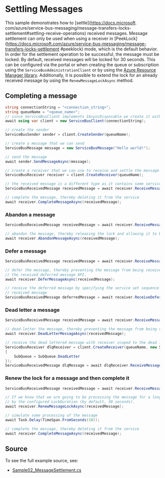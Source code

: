 # Settling Messages

This sample demonstrates how to [settle](https://docs.microsoft.
com/azure/service-bus-messaging/message-transfers-locks-settlement#settling-receive-operations) 
received messages. Message settlement can only be used when using a receiver in [PeekLock]
(https://docs.microsoft.com/azure/service-bus-messaging/message-transfers-locks-settlement
#peeklock) mode, which is the default behavior. In order for the settlement operation to be successful, the message must be locked. By default, received messages will be locked for 30 seconds. This can be configured via the portal or when creating the queue or subscription using the `ServiceBusAdministrationClient` or by using the [Azure Resource Manager library](https://www.nuget.org/packages/Azure.ResourceManager.ServiceBus). Additionally, it is possible to extend the lock for an already received message by using the `RenewMessageLockAsync` method.

## Completing a message

```C# Snippet:ServiceBusCompleteMessage
string connectionString = "<connection_string>";
string queueName = "<queue_name>";
// since ServiceBusClient implements IAsyncDisposable we create it with "await using"
await using var client = new ServiceBusClient(connectionString);

// create the sender
ServiceBusSender sender = client.CreateSender(queueName);

// create a message that we can send
ServiceBusMessage message = new ServiceBusMessage("Hello world!");

// send the message
await sender.SendMessageAsync(message);

// create a receiver that we can use to receive and settle the message
ServiceBusReceiver receiver = client.CreateReceiver(queueName);

// the received message is a different type as it contains some service set properties
ServiceBusReceivedMessage receivedMessage = await receiver.ReceiveMessageAsync();

// complete the message, thereby deleting it from the service
await receiver.CompleteMessageAsync(receivedMessage);
```

### Abandon a message

```C# Snippet:ServiceBusAbandonMessage
ServiceBusReceivedMessage receivedMessage = await receiver.ReceiveMessageAsync();

// abandon the message, thereby releasing the lock and allowing it to be received again by this or other receivers
await receiver.AbandonMessageAsync(receivedMessage);
```

### Defer a message

```C# Snippet:ServiceBusDeferMessage
ServiceBusReceivedMessage receivedMessage = await receiver.ReceiveMessageAsync();

// defer the message, thereby preventing the message from being received again without using
// the received deferred message API.
await receiver.DeferMessageAsync(receivedMessage);

// receive the deferred message by specifying the service set sequence number of the original
// received message
ServiceBusReceivedMessage deferredMessage = await receiver.ReceiveDeferredMessageAsync(receivedMessage.SequenceNumber);
```

### Dead letter a message

```C# Snippet:ServiceBusDeadLetterMessage
ServiceBusReceivedMessage receivedMessage = await receiver.ReceiveMessageAsync();

// dead-letter the message, thereby preventing the message from being received again without receiving from the dead letter queue.
await receiver.DeadLetterMessageAsync(receivedMessage);

// receive the dead lettered message with receiver scoped to the dead letter queue.
ServiceBusReceiver dlqReceiver = client.CreateReceiver(queueName, new ServiceBusReceiverOptions
{
    SubQueue = SubQueue.DeadLetter
});
ServiceBusReceivedMessage dlqMessage = await dlqReceiver.ReceiveMessageAsync();
```

### Renew the lock for a message and then complete it

```C# Snippet:ServiceBusRenewMessageLockAndComplete
ServiceBusReceivedMessage receivedMessage = await receiver.ReceiveMessageAsync();

// If we know that we are going to be processing the message for a long time, we can extend the lock for the message
// by the configured LockDuration (by default, 30 seconds).
await receiver.RenewMessageLockAsync(receivedMessage);

// simulate some processing of the message
await Task.Delay(TimeSpan.FromSeconds(10));

// complete the message, thereby deleting it from the service
await receiver.CompleteMessageAsync(receivedMessage);
```

## Source

To see the full example source, see:

* [Sample02_MessageSettlement.cs](https://github.com/Azure/azure-sdk-for-net/blob/main/sdk/servicebus/Azure.Messaging.ServiceBus/tests/Samples/Sample02_MessageSettlement.cs)
